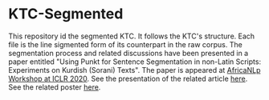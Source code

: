 # KTC-Segmented
This repository id the segmented KTC.
It follows the KTC's structure. 
Each file is the line sigmented form of its counterpart in the raw corpus.
The segmentation process and related discussions have been presented in a paper entitled 
"Using Punkt for Sentence Segmentation in non-Latin Scripts: Experiments on Kurdish (Sorani) Texts".
The paper is appeared at <a href="https://africanlp-workshop.github.io/program.html" target="_blank">AfricaNLp Workshop at ICLR 2020</a>.
See the presentation of the related article <a href="https://slideslive.com/38926588/using-punkt-for-sentence-segmentation-in-nonlatin-scripts-experiments-on-kurdish-sorani-texts" target="_blank">here</a>.
See the related poster <a href="https://drive.google.com/file/d/10DbS9j05wYawN8elVGZfK69UcdHSQmT6/view" target="_blank">here</a>.

